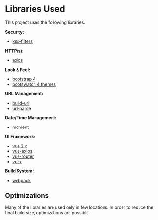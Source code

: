 Libraries Used
==============

This project uses the following libraries.

**Security:**

- [xss-filters](https://www.npmjs.com/package/xss-filters)

**HTTP(s):**

- [axios](https://www.npmjs.com/package/axios)

**Look & Feel:**

- [bootstrap 4](https://www.npmjs.com/package/bootstrap)
- [bootswatch 4 themes](https://www.npmjs.com/package/bootswatch)

**URL Management:**

- [build-url](https://www.npmjs.com/package/build-url)
- [url-parse](https://www.npmjs.com/package/url-parse)

**Date/Time Management:**

- [moment](https://www.npmjs.com/package/moment)

**UI Framework:**

- [vue 2.x](https://www.npmjs.com/package/vue)
- [vue-axios](https://www.npmjs.com/package/vue-axios)
- [vue-router](https://www.npmjs.com/package/vue-router)
- [vuex](https://www.npmjs.com/package/vuex)

**Build System:**

- [webpack](https://www.npmjs.com/package/webpack)

Optimizations
------------

Many of the libraries are used only in few locations. In order to reduce the final build size, optimizations are possible.
